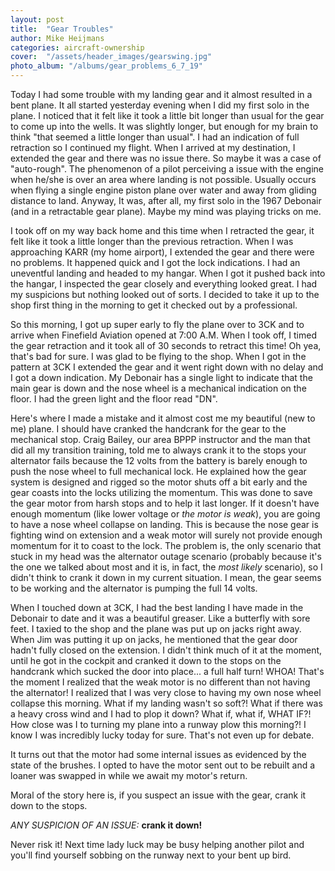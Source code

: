 ```yaml
---
layout: post
title:  "Gear Troubles"
author: Mike Heijmans
categories: aircraft-ownership
cover:  "/assets/header_images/gearswing.jpg"
photo_album: "/albums/gear_problems_6_7_19"
---
```


Today I had some trouble with my landing gear and it almost resulted in a bent plane. It all started yesterday evening when I did my first solo in the plane. I noticed that it felt like it took a little bit longer than usual for the gear to come up into the wells. It was slightly longer, but enough for my brain to think "that seemed a little longer than usual". I had an indication of full retraction so I continued my flight. When I arrived at my destination, I extended the gear and there was no issue there. So maybe it was a case of "auto-rough". The phenomenon of a pilot perceiving a issue with the engine when he/she is over an area where landing is not possible. Usually occurs when flying a single engine piston plane over water and away from gliding distance to land. Anyway, It was, after all, my first solo in the 1967 Debonair (and in a retractable gear plane). Maybe my mind was playing tricks on me. 

I took off on my way back home and this time when I retracted the gear, it felt like it took a little longer than the previous retraction. When I was approaching KARR (my home airport), I extended the gear and there were no problems. It happened quick and I got the lock indications. I had an uneventful landing and headed to my hangar. When I got it pushed back into the hangar, I inspected the gear closely and everything looked great. I had my suspicions but nothing looked out of sorts. I decided to take it up to the shop first thing in the morning to get it checked out by a professional.

So this morning, I got up super early to fly the plane over to 3CK and to arrive when Finefield Aviation opened at 7:00 A.M. When I took off, I timed the gear retraction and it took all of 30 seconds to retract this time! Oh yea, that's bad for sure. I was glad to be flying to the shop. When I got in the pattern at 3CK I extended the gear and it went right down with no delay and I got a down indication. My Debonair has a single light to indicate that the main gear is down and the nose wheel is a mechanical indication on the floor. I had the green light and the floor read "DN". 

Here's where I made a mistake and it almost cost me my beautiful (new to me) plane. I should have cranked the handcrank for the gear to the mechanical stop. Craig Bailey, our area BPPP instructor and the man that did all my transition training, told me to always crank it to the stops your alternator fails because the 12 volts from the battery is barely enough to push the nose wheel to full mechanical lock. He explained how the gear system is designed and rigged so the motor shuts off a bit early and the gear coasts into the locks utilizing the momentum. This was done to save the gear motor from harsh stops and to help it last longer. If it doesn't have enough momentum (like lower voltage or *the motor is weak*), you are going to have a nose wheel collapse on landing. This is because the nose gear is fighting wind on extension and a weak motor will surely not provide enough momentum for it to coast to the lock. The problem is, the only scenario that stuck in my head was the alternator outage scenario (probably because it's the one we talked about most and it is, in fact, the *most likely* scenario), so I didn't think to crank it down in my current situation. I mean, the gear seems to be working and the alternator is pumping the full 14 volts.

When I touched down at 3CK, I had the best landing I have made in the Debonair to date and it was a beautiful greaser. Like a butterfly with sore feet. I taxied to the shop and the plane was put up on jacks right away. When Jim was putting it up on jacks, he mentioned that the gear door hadn't fully closed on the extension. I didn't think much of it at the moment, until he got in the cockpit and cranked it down to the stops on the handcrank which sucked the door into place... a full half turn! WHOA! That's the moment I realized that the weak motor is no different than not having the alternator! I realized that I was very close to having my own nose wheel collapse this morning. What if my landing wasn't so soft?! What if there was a heavy cross wind and I had to plop it down? What if, what if, WHAT IF?! How close was I to turning my plane into a runway plow this morning?! I know I was incredibly lucky today for sure. That's not even up for debate.

It turns out that the motor had some internal issues as evidenced by the state of the brushes. I opted to have the motor sent out to be rebuilt and a loaner was swapped in while we await my motor's return.

Moral of the story here is, if you suspect an issue with the gear, crank it down to the stops. 

*ANY SUSPICION OF AN ISSUE:* **crank it down!**

Never risk it! Next time lady luck may be busy helping another pilot and you'll find yourself sobbing on the runway next to your bent up bird.
